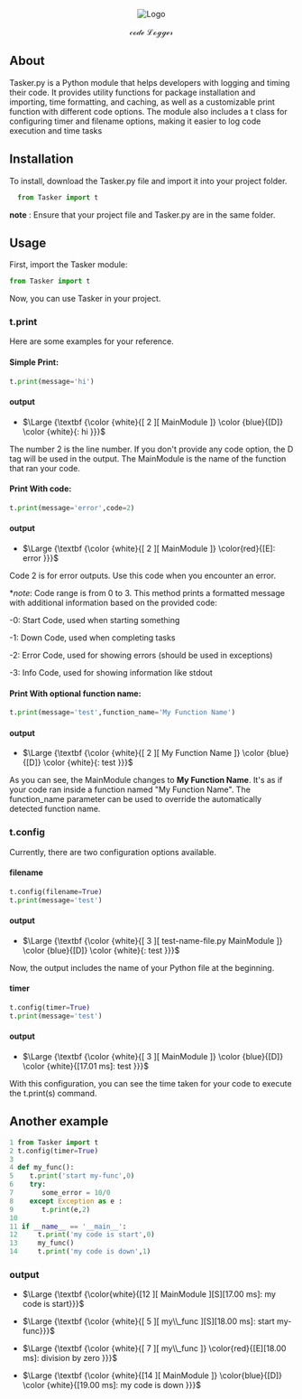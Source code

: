 <p align="center">
  <img src="https://s6.uupload.ir/files/black_amp_white_minimalist_business_logo_knwj.png" alt="Logo">
</p>



$$\mathscr { code \ Logger}$$


## About
Tasker.py is a Python module that helps developers with logging and timing their code. It provides utility functions for package installation and importing, time formatting, and caching, as well as a customizable print function with different code options. The module also includes a t class for configuring timer and filename options, making it easier to log code execution and time tasks

## Installation

To install, download the Tasker.py file and import it into your project folder.
```python
  from Tasker import t
```
**note** : Ensure that your project file and Tasker.py are in the same folder.

## Usage
First, import the Tasker module:
```python
from Tasker import t
```
Now, you can use Tasker in your project.

### t.print
Here are some examples for your reference.
#### **Simple Print:**
```python
t.print(message='hi')
```
#### output
- $\Large {\textbf {\color {white}{[ 2 ][ MainModule ]} \color {blue}{[D]} \color {white}{: hi }}}$


The number 2 is the line number. If you don't provide any code option, the D tag will be used in the output. The MainModule is the name of the function that ran your code.

#### **Print With code:**
```python
t.print(message='error',code=2)
```
#### output
- $\Large {\textbf  {\color {white}{[ 2 ][ MainModule ]} \color{red}{[E]: error }}}$

Code 2 is for error outputs. Use this code when you encounter an error.

**note*: Code range is from 0 to 3.
This method prints a formatted message with additional information based on the provided code:

  -0: Start Code, used when starting something
  
  -1: Down Code, used when completing tasks
  
  -2: Error Code, used for showing errors (should be used in exceptions)
  
  -3: Info Code, used for showing information like stdout

#### **Print With optional function name:**
```python
t.print(message='test',function_name='My Function Name')
```
#### output
- $\Large {\textbf {\color {white}{[ 2 ][ My Function Name ]} \color {blue}{[D]} \color {white}{: test }}}$

As you can see, the MainModule changes to **My Function Name**. It's as if your code ran inside a function named "My Function Name".
The function_name parameter can be used to override the automatically detected function name.

### t.config
Currently, there are two configuration options available.

#### **filename**
```python
t.config(filename=True)
t.print(message='test')
```

#### output
- $\Large {\textbf {\color {white}{[ 3 ][ test-name-file.py MainModule ]} \color {blue}{[D]} \color {white}{: test }}}$

Now, the output includes the name of your Python file at the beginning.

#### **timer**
```python
t.config(timer=True)
t.print(message='test')
```

#### output
- $\Large {\textbf {\color {white}{[ 3 ][ MainModule ]} \color {blue}{[D]} \color {white}{[17.01 ms]: test }}}$

With this configuration, you can see the time taken for your code to execute the t.print(s) command.


## Another example
```python
1 from Tasker import t
2 t.config(timer=True)
3
4 def my_func():
5    t.print('start my-func',0)
6    try:
7       some_error = 10/0
8    except Exception as e :
9       t.print(e,2)
10    
11 if __name__ == '__main__':
12     t.print('my code is start',0)
13     my_func()
14     t.print('my code is down',1)
```
### output 


- $\Large {\textbf  {\color{white}{[12 ][ MainModule ][S][17.00 ms]: my code is start}}}$


- $\Large {\textbf  {\color {white}{[ 5 ][  my\\_func   ][S][18.00 ms]: start my-func}}}$


- $\Large {\textbf  {\color {white}{[ 7 ][  my\\_func   ]} \color{red}{[E][18.00 ms]: division by zero }}}$


- $\Large {\textbf  {\color {white}{[14 ][ MainModule ]} \color{blue}{[D]} \color {white}{[19.00 ms]: my code is down }}}$




